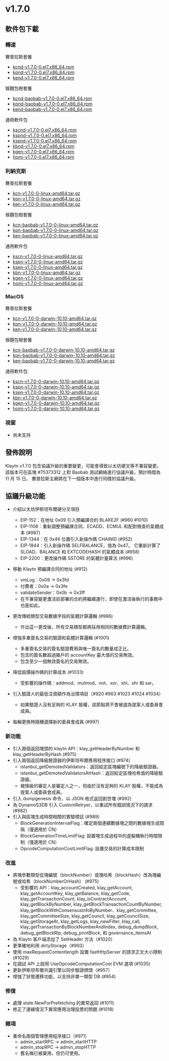# v1.7.0

## 軟件包下載

### 轉速<a id="rpm"></a>

賽普拉斯套餐

- [kcnd-v1.7.0-0.el7.x86_64.rpm](https://packages.klaytn.net/klaytn/v1.7.0/kcnd-v1.7.0-0.el7.x86_64.rpm)
- [kpnd-v1.7.0-0.el7.x86_64.rpm](https://packages.klaytn.net/klaytn/v1.7.0/kpnd-v1.7.0-0.el7.x86_64.rpm)
- [kend-v1.7.0-0.el7.x86_64.rpm](https://packages.klaytn.net/klaytn/v1.7.0/kend-v1.7.0-0.el7.x86_64.rpm)

猴麵包樹套餐

- [kcnd-baobab-v1.7.0-0.el7.x86_64.rpm](https://packages.klaytn.net/klaytn/v1.7.0/kcnd-baobab-v1.7.0-0.el7.x86_64.rpm)
- [kpnd-baobab-v1.7.0-0.el7.x86_64.rpm](https://packages.klaytn.net/klaytn/v1.7.0/kpnd-baobab-v1.7.0-0.el7.x86_64.rpm)
- [kend-baobab-v1.7.0-0.el7.x86_64.rpm](https://packages.klaytn.net/klaytn/v1.7.0/kend-baobab-v1.7.0-0.el7.x86_64.rpm)

通用軟件包

- [kscnd-v1.7.0-0.el7.x86_64.rpm](https://packages.klaytn.net/klaytn/v1.7.0/kscnd-v1.7.0-0.el7.x86_64.rpm)
- [kspnd-v1.7.0-0.el7.x86_64.rpm](https://packages.klaytn.net/klaytn/v1.7.0/kspnd-v1.7.0-0.el7.x86_64.rpm)
- [ksend-v1.7.0-0.el7.x86_64.rpm](https://packages.klaytn.net/klaytn/v1.7.0/ksend-v1.7.0-0.el7.x86_64.rpm)
- [kbnd-v1.7.0-0.el7.x86_64.rpm](https://packages.klaytn.net/klaytn/v1.7.0/kbnd-v1.7.0-0.el7.x86_64.rpm)
- [kgen-v1.7.0-0.el7.x86_64.rpm](https://packages.klaytn.net/klaytn/v1.7.0/kgen-v1.7.0-0.el7.x86_64.rpm)
- [homi-v1.7.0-0.el7.x86_64.rpm](https://packages.klaytn.net/klaytn/v1.7.0/homi-v1.7.0-0.el7.x86_64.rpm)

### 利納克斯<a id="linux"></a>

賽普拉斯套餐

- [kcn-v1.7.0-0-linux-amd64.tar.gz](https://packages.klaytn.net/klaytn/v1.7.0/kcn-v1.7.0-0-linux-amd64.tar.gz)
- [kpn-v1.7.0-0-linux-amd64.tar.gz](https://packages.klaytn.net/klaytn/v1.7.0/kpn-v1.7.0-0-linux-amd64.tar.gz)
- [ken-v1.7.0-0-linux-amd64.tar.gz](https://packages.klaytn.net/klaytn/v1.7.0/ken-v1.7.0-0-linux-amd64.tar.gz)

猴麵包樹套餐

- [kcn-baobab-v1.7.0-0-linux-amd64.tar.gz](https://packages.klaytn.net/klaytn/v1.7.0/kcn-baobab-v1.7.0-0-linux-amd64.tar.gz)
- [kpn-baobab-v1.7.0-0-linux-amd64.tar.gz](https://packages.klaytn.net/klaytn/v1.7.0/kpn-baobab-v1.7.0-0-linux-amd64.tar.gz)
- [ken-baobab-v1.7.0-0-linux-amd64.tar.gz](https://packages.klaytn.net/klaytn/v1.7.0/ken-baobab-v1.7.0-0-linux-amd64.tar.gz)

通用軟件包

- [kscn-v1.7.0-0-linux-amd64.tar.gz](https://packages.klaytn.net/klaytn/v1.7.0/kscn-v1.7.0-0-linux-amd64.tar.gz)
- [kspn-v1.7.0-0-linux-amd64.tar.gz](https://packages.klaytn.net/klaytn/v1.7.0/kspn-v1.7.0-0-linux-amd64.tar.gz)
- [ksen-v1.7.0-0-linux-amd64.tar.gz](https://packages.klaytn.net/klaytn/v1.7.0/ksen-v1.7.0-0-linux-amd64.tar.gz)
- [kbn-v1.7.0-0-linux-amd64.tar.gz](https://packages.klaytn.net/klaytn/v1.7.0/kbn-v1.7.0-0-linux-amd64.tar.gz)
- [kgen-v1.7.0-0-linux-amd64.tar.gz](https://packages.klaytn.net/klaytn/v1.7.0/kgen-v1.7.0-0-linux-amd64.tar.gz)
- [homi-v1.7.0-0-linux-amd64.tar.gz](https://packages.klaytn.net/klaytn/v1.7.0/homi-v1.7.0-0-linux-amd64.tar.gz)

### MacOS<a id="macos"></a>

賽普拉斯套餐

- [kcn-v1.7.0-0-darwin-10.10-amd64.tar.gz](https://packages.klaytn.net/klaytn/v1.7.0/kcn-v1.7.0-0-darwin-10.10-amd64.tar.gz)
- [kpn-v1.7.0-0-darwin-10.10-amd64.tar.gz](https://packages.klaytn.net/klaytn/v1.7.0/kpn-v1.7.0-0-darwin-10.10-amd64.tar.gz)
- [ken-v1.7.0-0-darwin-10.10-amd64.tar.gz](https://packages.klaytn.net/klaytn/v1.7.0/ken-v1.7.0-0-darwin-10.10-amd64.tar.gz)

猴麵包樹套餐

- [kcn-baobab-v1.7.0-0-darwin-10.10-amd64.tar.gz](https://packages.klaytn.net/klaytn/v1.7.0/kcn-baobab-v1.7.0-0-darwin-10.10-amd64.tar.gz)
- [kpn-baobab-v1.7.0-0-darwin-10.10-amd64.tar.gz](https://packages.klaytn.net/klaytn/v1.7.0/kpn-baobab-v1.7.0-0-darwin-10.10-amd64.tar.gz)
- [ken-baobab-v1.7.0-0-darwin-10.10-amd64.tar.gz](https://packages.klaytn.net/klaytn/v1.7.0/ken-baobab-v1.7.0-0-darwin-10.10-amd64.tar.gz)

通用軟件包

- [kscn-v1.7.0-0-darwin-10.10-amd64.tar.gz](https://packages.klaytn.net/klaytn/v1.7.0/kscn-v1.7.0-0-darwin-10.10-amd64.tar.gz)
- [kspn-v1.7.0-0-darwin-10.10-amd64.tar.gz](https://packages.klaytn.net/klaytn/v1.7.0/kspn-v1.7.0-0-darwin-10.10-amd64.tar.gz)
- [ksen-v1.7.0-0-darwin-10.10-amd64.tar.gz](https://packages.klaytn.net/klaytn/v1.7.0/ksen-v1.7.0-0-darwin-10.10-amd64.tar.gz)
- [kbn-v1.7.0-0-darwin-10.10-amd64.tar.gz](https://packages.klaytn.net/klaytn/v1.7.0/kbn-v1.7.0-0-darwin-10.10-amd64.tar.gz)
- [kgen-v1.7.0-0-darwin-10.10-amd64.tar.gz](https://packages.klaytn.net/klaytn/v1.7.0/kgen-v1.7.0-0-darwin-10.10-amd64.tar.gz)
- [homi-v1.7.0-0-darwin-10.10-amd64.tar.gz](https://packages.klaytn.net/klaytn/v1.7.0/homi-v1.7.0-0-darwin-10.10-amd64.tar.gz)

### 視窗<a id="windows"></a>

- 尚未支持

## 發佈說明

Klaytn v1.7.0 包含協議升級的重要變更，可能會導致以太坊硬叉等不兼容變更。
該版本可在區塊 #75373312 上對 Baobab 測試網絡進行協議升級，預計時間為 11 月 15 日。 賽普拉斯主網將在下一個版本中進行同樣的協議升級。

## 協議升級功能

- 介紹以太坊伊斯坦布爾硬分叉項目
  - EIP-152：在地址 0x09 引入預編譯合約 BLAKE2F (#960 #1010)
  - EIP-1108：重新調整預編譯合同、ECADD、ECMUL 和配對檢查的氣體成本 (#987)
  - EIP-1344：在 0x46 位置引入新操作碼 CHAINID (#952)
  - EIP-1844：引入新操作碼 SELFBALANCE，值為 0x47。 它重新計算了 SLOAD、BALANCE 和 EXTCODEHASH 的氣體成本 (#958)
  - EIP-2200：更改操作碼 SSTORE 的氣體計量算法 (#996)

- 移動 Klaytn 預編譯合同的地址 (#912)
  - vmLog：0x09 → 0x3fd
  - 付費者：0x0a → 0x3fe
  - validateSender：0x0b → 0x3ff
  - 在不兼容變更激活前部署的合約將繼續運行，即使在激活後執行的事務中也是如此。

- 更改傳統類型交易數據字段的氣體計算邏輯 (#986)
  - 作出這一更改後，所有交易類型都將採用相同的數據費計算邏輯。

- 增強多重簽名交易的驗證和氣體計算邏輯 (#1001)
  - 多重簽名交易的簽名驗證費用與唯一簽名的數量成正比。
  - 包含的簽名數超過賬戶的 accountKey 最大值的交易無效。
  - 包含至少一個無效簽名的交易無效。

- 降低超價操作碼的計算成本 (#1033)
  - 受影響的操作碼：addmod、mulmod、not、xor、shl、shr 和 sar。

- 引入驗證人的最低注資額作為治理項目（#920 #963 #1023 #1024 #1034）
  - 如果驗證人沒有足夠的 KLAY 股權，該節點將不會被選為提案人或委員會成員。

- 每輪更換時隨機選擇新的委員會成員 (#997)

### 新功能

- 引入兩個返回塊頭的 klaytn API：klay_getHeaderByNumber 和 klay_getHeaderByHash (#975)
- 引入兩個返回降級驗證器的伊斯坦布爾應用程序接口 (#974)
  - istanbul_getDemotedValidators：返回給定區塊編號下的降級驗證器。
  - istanbul_getDemotedValidatorsAtHash：返回給定區塊哈希值的降級驗證器。
  - 被降級的審定人是審定人之一，但由於沒有足夠的 KLAY 股權，不能成為提案人或委員會成員。
- 引入 dumpgenesis 命令，以 JSON 格式返回創世塊 (#992)
- 為 DynamoS3DB 引入 CustomRetryer，以重試所有錯誤情況下的請求 (#982)
- 引入與區塊生成時間相關的實驗標誌 (#989)
  - BlockGenerationIntervalFlag：確定兩個連續數據塊之間的數據塊生成間隔（僅適用於 CN）
  - BlockGenerationTimeLimitFlag: 設置塊生成過程中的虛擬機執行時間限制（僅適用於 CN）
  - OpcodeComputationCostLimitFlag: 設置交易的計算成本限制

### 改進

- 將塊參數類型從塊編號（blockNumber）或塊哈希（blockHash）改為塊編號或哈希（blockNumberOrHash） (#975)
  - 受影響的 API：klay_accountCreated, klay_getAccount, klay_getAccountKey, klay_getBalance, klay_getCode, klay_getTransactionCount, klay_isContractAccount, klay_getBlockByNumber, klay_getBlockTransactionCountByNumber, klay_getBlockWithConsensusInfoByNumber、klay_getCommittee, klay_getCommitteeSize, klay_getCouncil, klay_getCouncilSize, klay_getStorageAt, klay_getLogs, klay_newFilter, klay_call, klay_getTransactionByBlockNumberAndIndex, debug_dumpBlock, debug_getBlockRlp, debug_printBlock, 和 governance_itemsAt
- 為 Klaytn 客戶端添加了 SetHeader 方法（#1020）
- 更準確地利用 dirtyStorage（#993）
- 使用 maxRequestContentlength 設置 fastHttpServer 的請求正文大小限制 (#1029)
- 在調試 API 上啟用 UseOpcodeComputationCost EVM 選項 (#1035)
- 更新伊斯坦布爾共識引擎以同步驗證標頭（#957）
- 增強了狀態遷移功能，以支持非單一類型 DB (#954)

### 修復

- 處理 state.NewForPrefetching 的異常返回 (#1011)
- 修正了邊緣情況下異常應用治理投票的問題 (#1018)

### 雜項

- 重命名兩個管理應用程序接口（#971）
  - admin_startRPC → admin_startHTTP
  - admin_stopRPC → admin_stopHTTP
  - 舊名稱已被棄用，但仍可使用。
